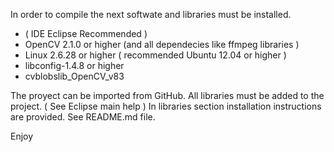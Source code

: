 In order to compile the next softwate and libraries must be installed.

* ( IDE Eclipse Recommended )
* OpenCV 2.1.0 or higher (and all dependecies like ffmpeg libraries )
* Linux 2.6.28 or higher ( recommended Ubuntu 12.04 or higher )
* libconfig-1.4.8 or higher
* cvblobslib_OpenCV_v83

The proyect can be imported from GitHub. All libraries must be added to the project. ( See Eclipse main help )
In libraries section installation instructions are provided. See README.md file.

Enjoy
